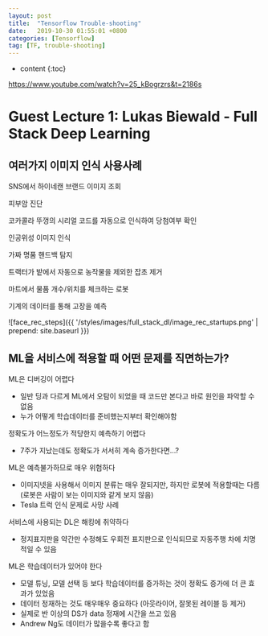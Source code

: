 ```yaml
---
layout: post
title:  "Tensorflow Trouble-shooting"
date:   2019-10-30 01:55:01 +0800
categories: [Tensorflow]
tag: [TF, trouble-shooting]
---
```


* content
{:toc}


https://www.youtube.com/watch?v=25_kBogrzrs&t=2186s

Guest Lecture 1: Lukas Biewald - Full Stack Deep Learning
====================================

여러가지 이미지 인식 사용사례
------------------------

SNS에서 하이네캔 브랜드 이미지 조회

피부암 진단

코카콜라 뚜껑의 시리얼 코드를 자동으로 인식하여 당첨여부 확인

인공위성 이미지 인식

가짜 명품 핸드백 탐지

트랙터가 밭에서 자동으로 농작물을 제외한 잡초 제거

마트에서 물품 개수/위치를 체크하는 로봇

기계의 데이터를 통해 고장을 예측

![face_rec_steps]({{ '/styles/images/full_stack_dl/image_rec_startups.png' | prepend: site.baseurl }})



ML을 서비스에 적용할 때 어떤 문제를 직면하는가?
------------------------

ML은 디버깅이 어렵다
- 일반 딩과 다르게 ML에서 오탐이 되었을 때 코드만 본다고 바로 원인을 파악할 수 없음
- 누가 어떻게 학습데이터를 준비했는지부터 확인해야함

정확도가 어느정도가 적당한지 예측하기 어렵다 
- 7주가 지났는데도 정확도가 서서히 계속 증가한다면...?

ML은 예측불가하므로 매우 위험하다
- 이미지넷을 사용해서 이미지 분류는 매우 잘되지만, 하지만 로봇에 적용할때는 다름 (로봇은 사람이 보는 이미지와 같게 보지 않음)
- Tesla 트럭 인식 문제로 사망 사례

서비스에 사용되는 DL은 해킹에 취약하다
- 정지표지판을 약간만 수정해도 우회전 표지판으로 인식되므로 자동주행 차에 치명적일 수 있음

ML은 학습데이터가 있어야 한다
- 모델 튜닝, 모델 선택 등 보다 학습데이터를 증가하는 것이 정확도 증가에 더 큰 효과가 있었음
-  데이터 정재하는 것도 매우매우 중요하다 (아웃라이어, 잘못된 레이블 등 제거)
- 실제로 반 이상의 DS가 data 정재에 시간을 쓰고 있음
- Andrew Ng도 데이터가 많을수록 좋다고 함









[jekyll]:      http://jekyllrb.com
[jekyll-gh]:   https://github.com/jekyll/jekyll
[jekyll-help]: https://github.com/jekyll/jekyll-help
